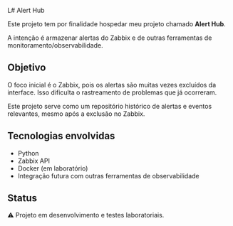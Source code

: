 L# Alert Hub

Este projeto tem por finalidade hospedar meu projeto chamado **Alert Hub**.

A intenção é armazenar alertas do Zabbix e de outras ferramentas de monitoramento/observabilidade.

## Objetivo

O foco inicial é o Zabbix, pois os alertas são muitas vezes excluídos da interface. Isso dificulta o rastreamento de problemas que já ocorreram.

Este projeto serve como um repositório histórico de alertas e eventos relevantes, mesmo após a exclusão no Zabbix.

## Tecnologias envolvidas

- Python
- Zabbix API
- Docker (em laboratório)
- Integração futura com outras ferramentas de observabilidade

## Status

⚠️ Projeto em desenvolvimento e testes laboratoriais.
